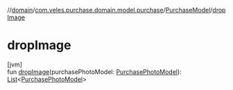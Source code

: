 //[domain](../../../index.md)/[com.veles.purchase.domain.model.purchase](../index.md)/[PurchaseModel](index.md)/[dropImage](drop-image.md)

# dropImage

[jvm]\
fun [dropImage](drop-image.md)(purchasePhotoModel: [PurchasePhotoModel](../-purchase-photo-model/index.md)): [List](https://kotlinlang.org/api/latest/jvm/stdlib/kotlin.collections/-list/index.html)&lt;[PurchasePhotoModel](../-purchase-photo-model/index.md)&gt;
